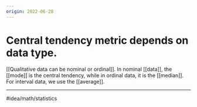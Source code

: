 ```yaml
---
origin: 2022-06-28
---
```

# Central tendency metric depends on data type. 
[[Qualitative data can be nominal or ordinal]]. In nominal [[data]], the [[mode]] is the central tendency, while in ordinal data, it is the [[median]]. For interval data, we use the [[average]]. 

---
#idea/math/statistics 